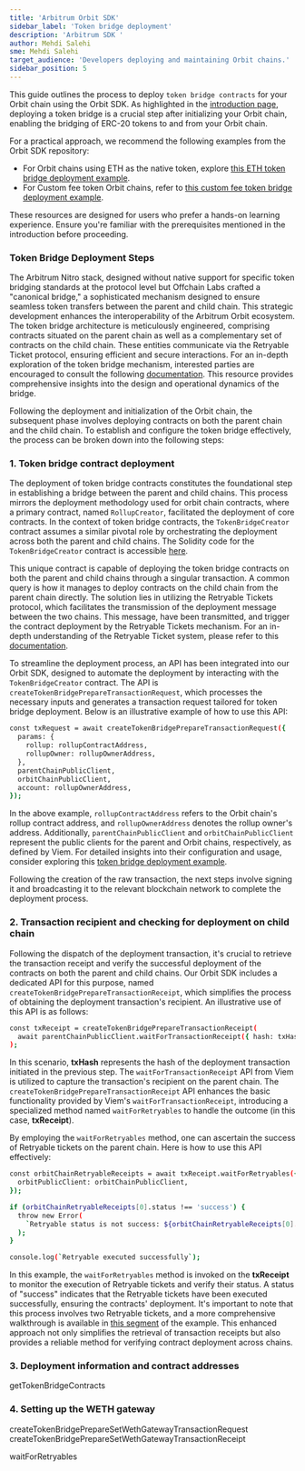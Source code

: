 ```yaml
---
title: 'Arbitrum Orbit SDK'
sidebar_label: 'Token bridge deployment'
description: 'Arbitrum SDK '
author: Mehdi Salehi
sme: Mehdi Salehi
target_audience: 'Developers deploying and maintaining Orbit chains.'
sidebar_position: 5
---
```


This guide outlines the process to deploy `token bridge contracts` for your Orbit chain using the Orbit SDK. As highlighted in the [introduction page](introduction.md), deploying a token bridge is a crucial step after initializing your Orbit chain, enabling the bridging of ERC-20 tokens to and from your Orbit chain.

For a practical approach, we recommend the following examples from the Orbit SDK repository:

- For Orbit chains using ETH as the native token, explore [this ETH token bridge deployment example](https://github.com/OffchainLabs/arbitrum-orbit-sdk/blob/main/examples/create-token-bridge-eth/index.ts).
- For Custom fee token Orbit chains, refer to [this custom fee token bridge deployment example](https://github.com/OffchainLabs/arbitrum-orbit-sdk/blob/main/examples/create-token-bridge-custom-fee-token/index.ts).

These resources are designed for users who prefer a hands-on learning experience. Ensure you're familiar with the prerequisites mentioned in the introduction before proceeding.

### Token Bridge Deployment Steps

The Arbitrum Nitro stack, designed without native support for specific token bridging standards at the protocol level but Offchain Labs crafted a "canonical bridge," a sophisticated mechanism designed to ensure seamless token transfers between the parent and child chain. This strategic development enhances the interoperability of the Arbitrum Orbit ecosystem. 
The token bridge architecture is meticulously engineered, comprising contracts situated on the parent chain as well as a complementary set of contracts on the child chain. These entities communicate via the Retryable Ticket protocol, ensuring efficient and secure interactions. For an in-depth exploration of the token bridge mechanism, interested parties are encouraged to consult the following [documentation](https://docs.arbitrum.io/for-devs/concepts/token-bridge/token-bridge-erc20). This resource provides comprehensive insights into the design and operational dynamics of the bridge.

Following the deployment and initialization of the Orbit chain, the subsequent phase involves deploying contracts on both the parent chain and the child chain. To establish and configure the token bridge effectively, the process can be broken down into the following steps:

### 1. Token bridge contract deployment
The deployment of token bridge contracts constitutes the foundational step in establishing a bridge between the parent and child chains. This process mirrors the deployment methodology used for orbit chain contracts, where a primary contract, named `RollupCreator`, facilitated the deployment of core contracts. In the context of token bridge contracts, the `TokenBridgeCreator` contract assumes a similar pivotal role by orchestrating the deployment across both the parent and child chains. The Solidity code for the `TokenBridgeCreator` contract is accessible [here](https://github.com/OffchainLabs/token-bridge-contracts/blob/b3894ecc8b6185b2d505c71c9a7851725f53df15/contracts/tokenbridge/ethereum/L1AtomicTokenBridgeCreator.sol#L4).

This unique contract is capable of deploying the token bridge contracts on both the parent and child chains through a singular transaction. A common query is how it manages to deploy contracts on the child chain from the parent chain directly. The solution lies in utilizing the Retryable Tickets protocol, which facilitates the transmission of the deployment message between the two chains. This message, have been transmitted, and trigger the contract deployment by the Retryable Tickets mechanism. For an in-depth understanding of the Retryable Ticket system, please refer to this [documentation](https://docs.arbitrum.io/arbos/l1-to-l2-messaging#retryable-tickets).

To streamline the deployment process, an API has been integrated into our Orbit SDK, designed to automate the deployment by interacting with the `TokenBridgeCreator` contract. The API is `createTokenBridgePrepareTransactionRequest`, which processes the necessary inputs and generates a transaction request tailored for token bridge deployment. Below is an illustrative example of how to use this API:

```bash
const txRequest = await createTokenBridgePrepareTransactionRequest({
  params: {
    rollup: rollupContractAddress,
    rollupOwner: rollupOwnerAddress,
  },
  parentChainPublicClient,
  orbitChainPublicClient,
  account: rollupOwnerAddress,
});
```

In the above example, `rollupContractAddress` refers to the Orbit chain's rollup contract address, and `rollupOwnerAddress` denotes the rollup owner's address. Additionally, `parentChainPublicClient` and `orbitChainPublicClient` represent the public clients for the parent and Orbit chains, respectively, as defined by Viem. For detailed insights into their configuration and usage, consider exploring this [token bridge deployment example](https://github.com/OffchainLabs/arbitrum-orbit-sdk/blob/main/examples/create-token-bridge-eth/index.ts).

Following the creation of the raw transaction, the next steps involve signing it and broadcasting it to the relevant blockchain network to complete the deployment process.

### 2. Transaction recipient and checking for deployment on child chain
Following the dispatch of the deployment transaction, it's crucial to retrieve the transaction receipt and verify the successful deployment of the contracts on both the parent and child chains. Our Orbit SDK includes a dedicated API for this purpose, named `createTokenBridgePrepareTransactionReceipt`, which simplifies the process of obtaining the deployment transaction's recipient. An illustrative use of this API is as follows:

```bash
const txReceipt = createTokenBridgePrepareTransactionReceipt(
  await parentChainPublicClient.waitForTransactionReceipt({ hash: txHash }),
);
```

In this scenario, **txHash** represents the hash of the deployment transaction initiated in the previous step. The `waitForTransactionReceipt` API from Viem is utilized to capture the transaction's recipient on the parent chain. The `createTokenBridgePrepareTransactionReceipt` API enhances the basic functionality provided by Viem's `waitForTransactionReceipt`, introducing a specialized method named `waitForRetryables` to handle the outcome (in this case, **txReceipt**).

By employing the `waitForRetryables` method, one can ascertain the success of Retryable tickets on the parent chain. Here is how to use this API effectively:

```bash
const orbitChainRetryableReceipts = await txReceipt.waitForRetryables({
  orbitPublicClient: orbitChainPublicClient,
});

if (orbitChainRetryableReceipts[0].status !== 'success') {
  throw new Error(
    `Retryable status is not success: ${orbitChainRetryableReceipts[0].status}. Aborting...`,
  );
}

console.log(`Retryable executed successfully`);
```

In this example, the `waitForRetryables` method is invoked on the **txReceipt** to monitor the execution of Retryable tickets and verify their status. A status of "success" indicates that the Retryable tickets have been executed successfully, ensuring the contracts' deployment. It's important to note that this process involves two Retryable tickets, and a more comprehensive walkthrough is available in [this segment](https://github.com/OffchainLabs/arbitrum-orbit-sdk/blob/1e39d21eef57d204bfa609c4c29284528ddf05ac/examples/create-token-bridge-eth/index.ts#L78-L104) of the example. This enhanced approach not only simplifies the retrieval of transaction receipts but also provides a reliable method for verifying contract deployment across chains.

### 3. Deployment information and contract addresses
getTokenBridgeContracts

### 4. Setting up the WETH gateway
createTokenBridgePrepareSetWethGatewayTransactionRequest
createTokenBridgePrepareSetWethGatewayTransactionReceipt

waitForRetryables
